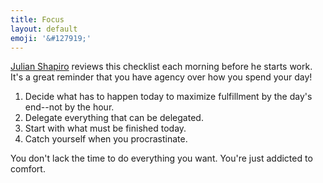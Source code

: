 ```yaml
---
title: Focus
layout: default
emoji: '&#127919;'
---
```

[Julian Shapiro](https://julian.com) reviews this checklist each morning before he starts work. It's a great reminder that you have agency over how you spend your day!

1. Decide what has to happen today to maximize fulfillment by the day's end--not by the hour.  
2. Delegate everything that can be delegated.  
3. Start with what must be finished today.  
4. Catch yourself when you procrastinate.  

You don't lack the time to do everything you want. You're just addicted to comfort.

